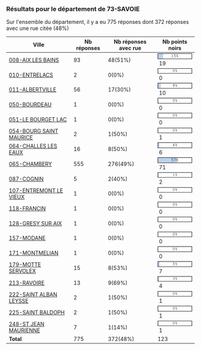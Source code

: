 ### Résultats pour le département de 73-SAVOIE

Sur l'ensemble du département, il y a eu 775 réponses dont 372 réponses avec une rue citée (48%)

| Ville | Nb réponses | Nb réponses avec rue | Nb points noirs |
|-------------|-------------|----------------------|-----------------|
|<a href='008-AIX LES BAINS.md'>008-AIX LES BAINS</a>|93|48(51%)|<img src="../../img/bar_15.gif" />&nbsp;19|
|<a href='010-ENTRELACS.md'>010-ENTRELACS</a>|2|0(0%)|<img src="../../img/bar_0.gif" />&nbsp;0|
|<a href='011-ALBERTVILLE.md'>011-ALBERTVILLE</a>|56|17(30%)|<img src="../../img/bar_8.gif" />&nbsp;10|
|<a href='050-BOURDEAU.md'>050-BOURDEAU</a>|1|0(0%)|<img src="../../img/bar_0.gif" />&nbsp;0|
|<a href='051-LE BOURGET LAC.md'>051-LE BOURGET LAC</a>|1|0(0%)|<img src="../../img/bar_0.gif" />&nbsp;0|
|<a href='054-BOURG SAINT MAURICE.md'>054-BOURG SAINT MAURICE</a>|2|1(50%)|<img src="../../img/bar_0.gif" />&nbsp;1|
|<a href='064-CHALLES LES EAUX.md'>064-CHALLES LES EAUX</a>|16|8(50%)|<img src="../../img/bar_4.gif" />&nbsp;6|
|<a href='065-CHAMBERY.md'>065-CHAMBERY</a>|555|276(49%)|<img src="../../img/bar_57.gif" />&nbsp;71|
|<a href='087-COGNIN.md'>087-COGNIN</a>|5|2(40%)|<img src="../../img/bar_1.gif" />&nbsp;2|
|<a href='107-ENTREMONT LE VIEUX.md'>107-ENTREMONT LE VIEUX</a>|1|0(0%)|<img src="../../img/bar_0.gif" />&nbsp;0|
|<a href='118-FRANCIN.md'>118-FRANCIN</a>|1|0(0%)|<img src="../../img/bar_0.gif" />&nbsp;0|
|<a href='128-GRESY SUR AIX.md'>128-GRESY SUR AIX</a>|1|0(0%)|<img src="../../img/bar_0.gif" />&nbsp;0|
|<a href='157-MODANE.md'>157-MODANE</a>|1|0(0%)|<img src="../../img/bar_0.gif" />&nbsp;0|
|<a href='171-MONTMELIAN.md'>171-MONTMELIAN</a>|1|0(0%)|<img src="../../img/bar_0.gif" />&nbsp;0|
|<a href='179-MOTTE SERVOLEX.md'>179-MOTTE SERVOLEX</a>|15|8(53%)|<img src="../../img/bar_5.gif" />&nbsp;7|
|<a href='213-RAVOIRE.md'>213-RAVOIRE</a>|13|9(69%)|<img src="../../img/bar_3.gif" />&nbsp;4|
|<a href='222-SAINT ALBAN LEYSSE.md'>222-SAINT ALBAN LEYSSE</a>|2|1(50%)|<img src="../../img/bar_0.gif" />&nbsp;1|
|<a href='225-SAINT BALDOPH.md'>225-SAINT BALDOPH</a>|2|1(50%)|<img src="../../img/bar_0.gif" />&nbsp;1|
|<a href='248-ST JEAN MAURIENNE.md'>248-ST JEAN MAURIENNE</a>|7|1(14%)|<img src="../../img/bar_0.gif" />&nbsp;1|
| **Total** |775|372(48%)|123|
